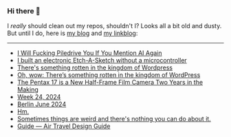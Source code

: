 ### Hi there 👋

I _really_ should clean out my repos, shouldn't I? Looks all a bit old and dusty. But until I do, here is [my blog](https://lostfocus.de/) and [my linkblog](https://dominikschwind.com/links):

--- 

<!-- POST-LIST:START -->
- [I Will Fucking Piledrive You If You Mention AI Again](https://ludic.mataroa.blog/blog/i-will-fucking-piledrive-you-if-you-mention-ai-again/)
- [I built an electronic Etch-A-Sketch without a microcontroller](https://www.youtube.com/watch?v=eHLM9lPs-2A)
- [There&#39;s something rotten in the kingdom of Wordpress](https://www.baldurbjarnason.com/2024/rotten-wordpress/)
- [Oh, wow: There’s something rotten in the kingdom of WordPress](https://lostfocus.de/2024/06/18/233053/)
- [The Pentax 17 is a New Half-Frame Film Camera Two Years in the Making](https://petapixel.com/2024/06/17/the-pentax-17-is-a-new-half-frame-film-camera-two-years-in-the-making/)
- [Week 24, 2024](https://lostfocus.de/2024/06/17/week-24-2024/)
- [Berlin June 2024](https://lostfocus.de/2024/06/17/berlin-june-2024/)
- [Hm.](https://lostfocus.de/2024/06/13/233028/)
- [Sometimes things are weird and there&#39;s nothing you can do about it.](https://lostfocus.de/2024/06/12/233026/)
- [Guide — Air Travel Design Guide](https://airtraveldesign.guide/Guide)
<!-- POST-LIST:END -->

<!--
**lostfocus/lostfocus** is a ✨ _special_ ✨ repository because its `README.md` (this file) appears on your GitHub profile.

Here are some ideas to get you started:

- 🔭 I’m currently working on ...
- 🌱 I’m currently learning ...
- 👯 I’m looking to collaborate on ...
- 🤔 I’m looking for help with ...
- 💬 Ask me about ...
- 📫 How to reach me: ...
- 😄 Pronouns: ...
- ⚡ Fun fact: ...
-->
